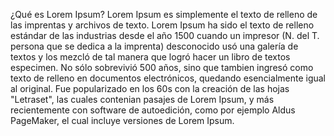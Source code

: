 ¿Qué es Lorem Ipsum?
Lorem Ipsum es simplemente el texto de relleno de las imprentas y archivos de texto.
 Lorem Ipsum ha sido el texto de relleno estándar de las industrias desde el año 1500
 cuando un impresor (N. del T. persona que se dedica a la imprenta) desconocido usó una
 galería de textos y los mezcló de tal manera que logró hacer un libro de textos 
 especimen. No sólo sobrevivió 500 años, sino que tambien ingresó como texto de relleno 
 en documentos electrónicos, quedando esencialmente igual al original. Fue popularizado 
 en los 60s con la creación de las hojas "Letraset", las cuales contenian pasajes de 
 Lorem Ipsum, y más recientemente con software de autoedición, como por ejemplo Aldus 
 PageMaker, el cual incluye versiones de Lorem Ipsum.